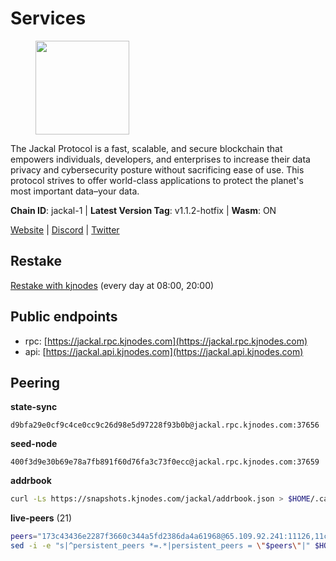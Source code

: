 # Services

<figure><img src="https://raw.githubusercontent.com/kj89/testnet_manuals/main/pingpub/logos/jackal.png" width="150" alt=""><figcaption></figcaption></figure>

The Jackal Protocol is a fast, scalable, and secure blockchain that empowers  individuals, developers, and enterprises to increase their data privacy and  cybersecurity posture without sacrificing ease of use. This protocol strives  to offer world-class applications to protect the planet's most important data–your data.

**Chain ID**: jackal-1 | **Latest Version Tag**: v1.1.2-hotfix | **Wasm**: ON

[Website](https://jackalprotocol.com) | [Discord](https://discord.com/invite/5GKym3p6rj) | [Twitter](https://twitter.com/Jackal_Protocol)

## Restake

[Restake with kjnodes](https://restake.app/jackal/jklvaloper1tr3wm3mdkz0tda6t7vavqnn7fe2g4un0f67xmt) (every day at 08:00, 20:00)
## Public endpoints

* rpc: [https://jackal.rpc.kjnodes.com](https://jackal.rpc.kjnodes.com)
* api: [https://jackal.api.kjnodes.com](https://jackal.api.kjnodes.com)

## Peering

**state-sync**

```text
d9bfa29e0cf9c4ce0cc9c26d98e5d97228f93b0b@jackal.rpc.kjnodes.com:37656
```

**seed-node**

```text
400f3d9e30b69e78a7fb891f60d76fa3c73f0ecc@jackal.rpc.kjnodes.com:37659
```

**addrbook**
```bash
curl -Ls https://snapshots.kjnodes.com/jackal/addrbook.json > $HOME/.canine/config/addrbook.json
```

**live-peers** (21)
```bash
peers="173c43436e2287f3660c344a5fd2386da4a61968@65.109.92.241:11126,11c23c5341d0ac69f9ebb3be9afa7fe0e134ece0@94.79.54.137:28656,f7b5bc8e8eb8a954f9c36ac7c06ff7b9b847c785@167.86.82.140:46656,5745d29dd5b49009f405e21913a474a23f1e40ec@131.153.57.226:43656,039a1c4f438c1ecc2dd901e7316d16fdafadfdab@104.193.254.36:27656,d9bfa29e0cf9c4ce0cc9c26d98e5d97228f93b0b@65.109.88.38:37656,3ebc427c4aea796e7eea5551e8bca74a7734fe52@65.144.145.234:26656,170397e75ca2b0f4e9f3b1bb5d0d23f9b10f01c7@46.4.53.94:30565,0985977a794b298e7ef990fe344d572c60c453b1@172.105.72.158:26656,7574e0ab179fc6cc47ac89284f4641790218540e@18.163.165.245:26626,26b6255375a592c3b0664bd474a6975f468c3785@88.99.164.158:11126,c2842c76779913e05fa4256e3caab852e1782951@202.61.194.254:60756,d942eeeae4fc5e34c3af009b17db52fec9ee83e7@96.234.160.22:26656,8314357f705b8ff9338d58f47fbea99294319cad@57.128.65.115:14656,55df88ae25223565af42ccd6b3b558b8e70bba31@213.239.216.252:26656,ebc272824924ea1a27ea3183dd0b9ba713494f83@95.214.52.139:26906,dbec14a10d43c25d77ee9987a985652fa4e6344a@131.153.59.6:26656,6852add4eaa027707a6000c78ea9e7cde81b058f@18.118.26.4:26656,1f30e644ddd8edf310cbd9be4ac07b604eed581e@66.85.143.242:26676,a79da224ad9d4501dbf1d547986ebec55d56b951@135.181.128.114:17556,01aca4ff5fcbffb1b4d66ea3ecffb11e9680038c@70.71.164.192:37656"
sed -i -e "s|^persistent_peers *=.*|persistent_peers = \"$peers\"|" $HOME/.canine/config/config.toml
```
